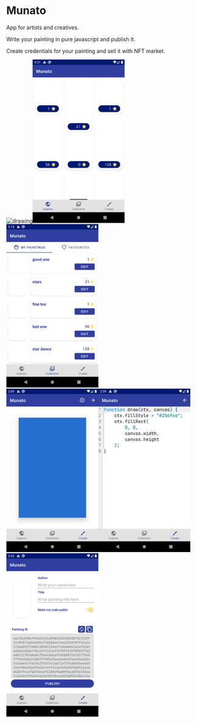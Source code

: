 # Munato

App for artists and creatives.

Write your painting in pure javascript and publish it.

Create credentials for your painting and sell it with NFT market.

<img src="app/src/main/assets/screens/device-2021-07-14-024643.png" alt="drawing" height="430"/><img src="app/src/main/assets/screens/device-2021-07-17-163139.png" alt="drawing" height="430"/><img src="app/src/main/assets/screens/device-2021-07-16-031816.png" alt="drawing" height="430"/>  
<img src="app/src/main/assets/screens/device-2021-07-15-020922.png" alt="drawing" height="430"/><img src="app/src/main/assets/screens/device-2021-07-15-020931.png" alt="drawing" height="430"/><img src="app/src/main/assets/screens/device-2021-07-16-024324.png" alt="drawing" height="430"/>  